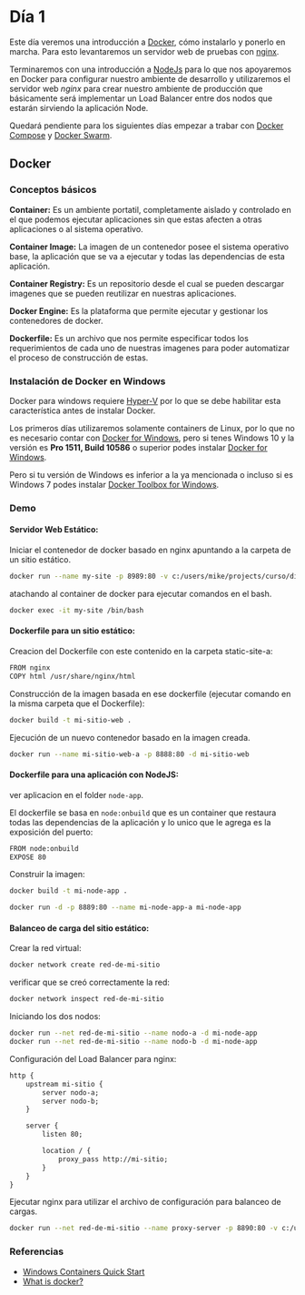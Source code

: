 # Día 1

Este día veremos una introducción a [Docker][docker], cómo instalarlo y ponerlo
en marcha. Para esto levantaremos un servidor web de pruebas con [nginx][nginx].

Terminaremos con una introducción a [NodeJs][node] para lo que nos apoyaremos en
Docker para configurar nuestro ambiente de desarrollo y utilizaremos el servidor
web *nginx* para crear nuestro ambiente de producción que básicamente será
implementar un Load Balancer entre dos nodos que estarán sirviendo la aplicación
Node.

Quedará pendiente para los siguientes días empezar a trabar con [Docker
Compose][docker-compose] y [Docker Swarm][docker-swarm].

[docker]: https://www.docker.com/
[nginx]: http://nginx.org/
[node]: https://nodejs.org/
[docker-compose]: https://docs.docker.com/compose/
[docker-swarm]: https://docs.docker.com/engine/swarm/

## Docker

### Conceptos básicos

**Container:** Es un ambiente portatil, completamente aislado y controlado en el
que podemos ejecutar aplicaciones sin que estas afecten a otras aplicaciones o
al sistema operativo.

**Container Image:** La imagen de un contenedor posee el sistema operativo
base, la aplicación que se va a ejecutar y todas las dependencias de esta
aplicación.

**Container Registry:** Es un repositorio desde el cual se pueden descargar
imagenes que se pueden reutilizar en nuestras aplicaciones.

**Docker Engine:** Es la plataforma que permite ejecutar y gestionar los
contenedores de docker.

**Dockerfile:** Es un archivo que nos permite especificar todos los
requerimientos de cada uno de nuestras imagenes para poder automatizar el
proceso de construcción de estas.

### Instalación de Docker en Windows

Docker para windows requiere [Hyper-V][HyperV] por lo que se debe habilitar esta
característica antes de instalar Docker.

Los primeros días utilizaremos solamente containers de Linux, por lo que no es
necesario contar con [Docker for Windows][Docker4Win], pero si tenes Windows 10
y la versión es **Pro 1511, Build 10586** o superior podes instalar [Docker for
Windows][Docker4Win].

Pero si tu versión de Windows es inferior a la ya mencionada o incluso si es
Windows 7 podes instalar [Docker Toolbox for Windows][DockerTools4Win].

[Docker4Win]: https://docs.docker.com/docker-for-windows/
[DockerTools4Win]: https://www.docker.com/products/docker-toolbox
[HyperV]: https://msdn.microsoft.com/en-us/virtualization/hyperv_on_windows/quick_start/walkthrough_install

### Demo

#### Servidor Web Estático:

Iniciar el contenedor de docker basado en nginx apuntando a la carpeta de un 
sitio estático.

```sh
docker run --name my-site -p 8989:80 -v c:/users/mike/projects/curso/dia-001/static-site:/usr/share/nginx/html:ro -d nginx
```

atachando al container de docker para ejecutar comandos en el bash.

```sh
docker exec -it my-site /bin/bash
```

#### Dockerfile para un sitio estático:

Creacion del Dockerfile con este contenido en la carpeta static-site-a:

```txt
FROM nginx
COPY html /usr/share/nginx/html
```

Construcción de la imagen basada en ese dockerfile (ejecutar comando en la
misma carpeta que el Dockerfile):

```sh
docker build -t mi-sitio-web .
```

Ejecución de un nuevo contenedor basado en la imagen creada.

```sh
docker run --name mi-sitio-web-a -p 8888:80 -d mi-sitio-web
```

#### Dockerfile para una aplicación con NodeJS:

ver aplicacion en el folder `node-app`.

El dockerfile se basa en `node:onbuild` que es un container que restaura
todas las dependencias de la aplicación y lo unico que le agrega es la
exposición del puerto:

```txt
FROM node:onbuild
EXPOSE 80
```

Construir la imagen:

```sh
docker build -t mi-node-app .
```

```sh
docker run -d -p 8889:80 --name mi-node-app-a mi-node-app
```

#### Balanceo de carga del sitio estático:

Crear la red virtual:

```sh
docker network create red-de-mi-sitio
```

verificar que se creó correctamente la red:

```sh
docker network inspect red-de-mi-sitio
```

Iniciando los dos nodos:

```sh
docker run --net red-de-mi-sitio --name nodo-a -d mi-node-app
docker run --net red-de-mi-sitio --name nodo-b -d mi-node-app
```

Configuración del Load Balancer para nginx:

```txt
http {
    upstream mi-sitio {
        server nodo-a;
        server nodo-b;
    }

    server {
        listen 80;

        location / {
            proxy_pass http://mi-sitio;
        }
    }
}
```

Ejecutar nginx para utilizar el archivo de configuración para
balanceo de cargas.

```sh
docker run --net red-de-mi-sitio --name proxy-server -p 8890:80 -v c:/users/mike/projects/curso/dia-001/default-nginx-balancer.conf:/etc/nginx/nginx.conf:ro -d nginx
```

### Referencias

* [Windows Containers Quick
  Start](https://msdn.microsoft.com/virtualization/windowscontainers/quick_start/quick_start)
* [What is docker?](https://www.docker.com/what-docker)
